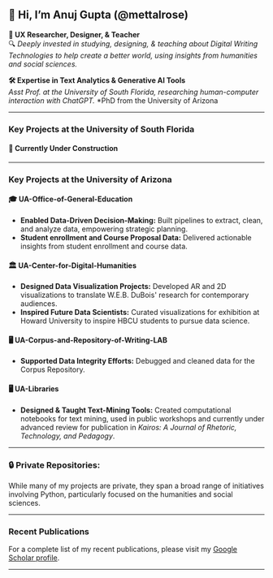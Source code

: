 ## 👋 **Hi, I’m Anuj Gupta** (@mettalrose)

**👀 UX Researcher, Designer, & Teacher**  
🔍 *Deeply invested in studying, designing, & teaching about Digital Writing Technologies to help create a better world, using insights from humanities and social sciences.*

**🛠️ Expertise in Text Analytics & Generative AI Tools**  
*Asst Prof. at the University of South Florida, researching human-computer interaction with ChatGPT.*
*PhD from the University of Arizona

---
### **Key Projects at the University of South Florida**

#### 🚧 **Currently Under Construction**
---

### **Key Projects at the University of Arizona**

#### 🎓 **UA-Office-of-General-Education**
- **Enabled Data-Driven Decision-Making:** Built pipelines to extract, clean, and analyze data, empowering strategic planning.
- **Student enrollment and Course Proposal Data:** Delivered actionable insights from student enrollment and course data.

#### 🏛️ **UA-Center-for-Digital-Humanities**
- **Designed Data Visualization Projects:** Developed AR and 2D visualizations to translate W.E.B. DuBois' research for contemporary audiences.
- **Inspired Future Data Scientists:** Curated visualizations for exhibition at Howard University to inspire HBCU students to pursue data science.

#### 🖥️ **UA-Corpus-and-Repository-of-Writing-LAB**
- **Supported Data Integrity Efforts:** Debugged and cleaned data for the Corpus Repository.

#### 🖥️ **UA-Libraries**
- **Designed & Taught Text-Mining Tools:** Created computational notebooks for text mining, used in public workshops and currently under advanced review for publication in *Kairos: A Journal of Rhetoric, Technology, and Pedagogy*.


---

### 🔒 **Private Repositories:**
While many of my projects are private, they span a broad range of initiatives involving Python, particularly focused on the humanities and social sciences.

---

### **Recent Publications**
For a complete list of my recent publications, please visit my [Google Scholar profile](https://scholar.google.com/citations?user=SwLKUW8AAAAJ&hl=en&oi=ao).

---
